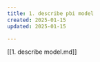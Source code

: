 ```yaml
---
title: 1. describe pbi model
created: 2025-01-15
updated: 2025-01-15

---
```


[[1. describe model.md]]